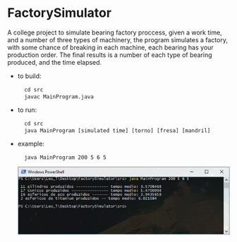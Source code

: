 # FactorySimulator
A college project to simulate bearing factory proccess, given a work time, and a number of three types of machinery, the program simulates a factory, with some chance of breaking in each machine, each bearing has your production order. The final results is a number of each type of bearing produced, and the time elapsed.

- to build:
  ```
    cd src
    javac MainProgram.java
  ```
  
- to run:
  ```
    cd src
    java MainProgram [simulated time] [torno] [fresa] [mandril]
  ```
- example:
  ```
    java MainProgram 200 5 6 5
  ```
  <img src="/screenshot/print.png">
